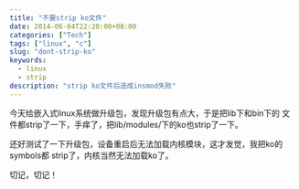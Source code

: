 ```yaml
---
title: "不要strip ko文件"
date: 2014-06-04T22:20:00+08:00
categories: ["Tech"]
tags: ["linux", "c"]
slug: "dont-strip-ko"
keywords:
  - linux
  - strip
description: "strip ko文件后造成insmod失败"
---
```


今天给嵌入式linux系统做升级包，发现升级包有点大，于是把lib下和bin下的
文件都strip了一下，手痒了，把lib/modules/下的ko也strip了一下。

还好测试了一下升级包，设备重启后无法加载内核模块，这才发觉，我把ko的symbols都
strip了，内核当然无法加载ko了。

切记，切记！
